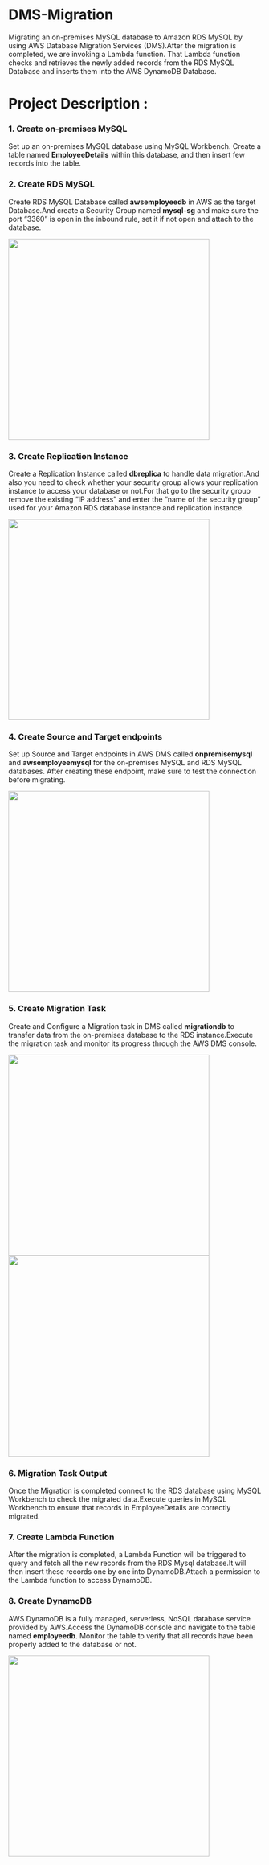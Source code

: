 # DMS-Migration

Migrating an on-premises MySQL database to Amazon RDS MySQL by using AWS Database Migration Services (DMS).After the migration is completed, we are invoking a Lambda function. That Lambda function checks and retrieves the newly added records from the RDS MySQL Database and inserts them into the AWS DynamoDB Database.

# Project Description : 

### 1. Create on-premises MySQL
Set up an on-premises MySQL database using MySQL Workbench. Create a table named **EmployeeDetails** within this database, and then insert few records into the table.

### 2. Create RDS MySQL
Create RDS MySQL Database called **awsemployeedb** in AWS as the target Database.And create a Security Group named **mysql-sg** and make sure the port “3360” is open in the inbound rule, set it if not open and attach to the database.

<img src="https://github.com/user-attachments/assets/19d6e4df-8a93-4821-8f60-d09e5fceba91" width="400px">

### 3. Create Replication Instance
Create a Replication Instance called **dbreplica** to handle data migration.And also you need to check whether your security group allows your replication instance to access your database or not.For that go to the security group remove the existing “IP address” and enter the “name of the security group” used for your Amazon RDS database instance and replication instance.

<img src="https://github.com/user-attachments/assets/700a9bce-7016-43ad-b06d-d8bfd7866a82" width="400px">

### 4. Create Source and Target endpoints
Set up Source and Target endpoints in AWS DMS called **onpremisemysql** and **awsemployeemysql** for the on-premises MySQL and RDS MySQL databases. After creating these endpoint, make sure to test the connection before migrating.

<img src="https://github.com/user-attachments/assets/55f9c2b2-9f59-41fe-bbdd-b4c742815d89" width="400px">

### 5. Create Migration Task
Create and Configure a Migration task in DMS called **migrationdb** to transfer data from the on-premises database to the RDS instance.Execute the migration task and monitor its progress through the AWS DMS console.

<img src="https://github.com/user-attachments/assets/c89959a2-96ee-447d-a44d-d72e48b5db98" width="400px"><img src="https://github.com/user-attachments/assets/0c84d26f-6c40-4a88-964b-36b65562def4" width="400px">

### 6. Migration Task Output
Once the Migration is completed connect to the RDS database using MySQL Workbench to check the migrated data.Execute queries in MySQL Workbench to ensure that records in EmployeeDetails are correctly migrated.

### 7. Create Lambda Function
After the migration is completed, a Lambda Function will be triggered to query and fetch all the new records from the RDS Mysql database.It will then insert these records one by one into DynamoDB.Attach a permission to the Lambda function to access DynamoDB.
   
### 8. Create DynamoDB
AWS DynamoDB is a fully managed, serverless, NoSQL database service provided by AWS.Access the DynamoDB console and navigate to the table named **employeedb**. Monitor the table to verify that all records have been properly added to the database or not.

<img src="https://github.com/user-attachments/assets/c8bc0a95-c277-4a81-8bf1-15dcea4543b9" width="400px">




